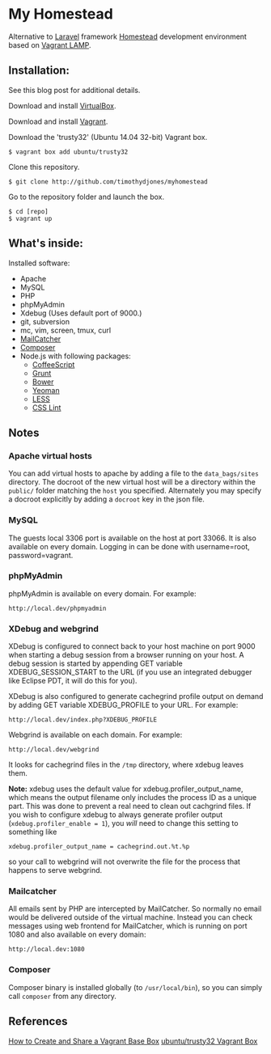 My Homestead
============

Alternative to [Laravel](http://www.laravel.com/) framework [Homestead](http://laravel.com/docs/homestead) development environment based on [Vagrant LAMP](https://github.com/r8/vagrant-lamp).

Installation:
-------------

See this blog post for additional details.

Download and install [VirtualBox](http://www.virtualbox.org/).

Download and install [Vagrant](http://vagrantup.com/).

Download the 'trusty32' (Ubuntu 14.04 32-bit) Vagrant box.

    $ vagrant box add ubuntu/trusty32

Clone this repository.

    $ git clone http://github.com/timothydjones/myhomestead

Go to the repository folder and launch the box.

    $ cd [repo]
    $ vagrant up

What's inside:
--------------

Installed software:

* Apache
* MySQL
* PHP
* phpMyAdmin
* Xdebug (Uses default port of 9000.)
* git, subversion
* mc, vim, screen, tmux, curl
* [MailCatcher](http://mailcatcher.me/)
* [Composer](http://getcomposer.org/)
* Node.js with following packages:
    * [CoffeeScript](http://coffeescript.org)
    * [Grunt](http://gruntjs.com/)
    * [Bower](http://bower.io)
    * [Yeoman](http://yeoman.io)
    * [LESS](http://lesscss.org)
    * [CSS Lint](http://csslint.net)

Notes
-----

### Apache virtual hosts

You can add virtual hosts to apache by adding a file to the `data_bags/sites`
directory. The docroot of the new virtual host will be a directory within the
`public/` folder matching the `host` you specified. Alternately you may specify
a docroot explicitly by adding a `docroot` key in the json file.

### MySQL

The guests local 3306 port is available on the host at port 33066. It is also available on every domain. Logging in can be done with username=root, password=vagrant.

### phpMyAdmin

phpMyAdmin is available on every domain. For example:

    http://local.dev/phpmyadmin

### XDebug and webgrind

XDebug is configured to connect back to your host machine on port 9000 when
starting a debug session from a browser running on your host. A debug session is
started by appending GET variable XDEBUG_SESSION_START to the URL (if you use an
integrated debugger like Eclipse PDT, it will do this for you).

XDebug is also configured to generate cachegrind profile output on demand by
adding GET variable XDEBUG_PROFILE to your URL. For example:

    http://local.dev/index.php?XDEBUG_PROFILE

Webgrind is available on each domain. For example:

    http://local.dev/webgrind

It looks for cachegrind files in the `/tmp` directory, where xdebug leaves them.

**Note:** xdebug uses the default value for xdebug.profiler_output_name, which
means the output filename only includes the process ID as a unique part. This
was done to prevent a real need to clean out cachgrind files. If you wish to
configure xdebug to always generate profiler output
(`xdebug.profiler_enable = 1`), you *will* need to change this setting to
something like

    xdebug.profiler_output_name = cachegrind.out.%t.%p

so your call to webgrind will not overwrite the file for the process that
happens to serve webgrind.

### Mailcatcher

All emails sent by PHP are intercepted by MailCatcher. So normally no email would be delivered outside of the virtual machine. Instead you can check messages using web frontend for MailCatcher, which is running on port 1080 and also available on every domain:

    http://local.dev:1080

### Composer

Composer binary is installed globally (to `/usr/local/bin`), so you can simply call `composer` from any directory.

References
----------
[How to Create and Share a Vagrant Base Box](http://www.sitepoint.com/create-share-vagrant-base-box/)
[ubuntu/trusty32 Vagrant Box](https://vagrantcloud.com/ubuntu/boxes/trusty32)